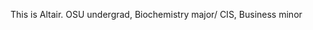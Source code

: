 This is Altair.
OSU undergrad, Biochemistry major/ CIS, Business minor

<!---
ALTAiR1205/ALTAiR1205 is a ✨ special ✨ repository because its `README.md` (this file) appears on your GitHub profile.
You can click the Preview link to take a look at your changes.
--->
